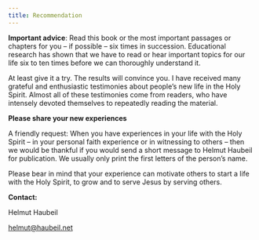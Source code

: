 ```yaml
---
title: Recommendation
---
```


**Important advice**: Read this book or the most important passages or chapters for you – if possible – six times in succession. Educational research has shown that we have to read or hear important topics for our life six to ten times before we can thoroughly understand it.

At least give it a try. The results will convince you. I have received many grateful and enthusiastic testimonies about people’s new life in the Holy Spirit. Almost all of these testimonies come from readers, who have intensely devoted themselves to repeatedly reading the material.

**Please share your new experiences**

A friendly request: When you have experiences in your life with the Holy Spirit – in your personal faith experience or in witnessing to others – then we would be thankful if you would send a short message to Helmut Haubeil for publication. We usually only print the first letters of the person’s name.

Please bear in mind that your experience can motivate others to start a life with the Holy Spirit, to grow and to serve Jesus by serving others.

**Contact:**

Helmut Haubeil

helmut@haubeil.net